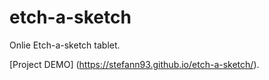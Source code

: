 # etch-a-sketch
Onlie Etch-a-sketch tablet.

[Project DEMO] (https://stefann93.github.io/etch-a-sketch/).
